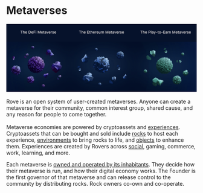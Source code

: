# Metaverses

![Rove is composed of user-created, organic, ever-evolving metaverses.](<../.gitbook/assets/Screen Shot 2022-01-14 at 2.29.31 PM.png>)

Rove is an open system of user-created metaverses. Anyone can create a metaverse for their community, common interest group, shared cause, and any reason for people to come together. \
\
Metaverse economies are powered by cryptoassets and [experiences](broken-reference). Cryptoassets that can be bought and sold include [rocks](rocks/) to host each experience, [environments](environments.md) to bring rocks to life, and [objects](objects.md) to enhance them. Experiences are created by Rovers across [social](../immersive-experiences/social-experiences.md), gaming, commerce, work, learning, and more.

Each metaverse is [owned and operated by its inhabitants](../user-owned/user-operated-governance.md). They decide how their metaverse is run, and how their digital economy works. The Founder is the first governor of that metaverse and can release control to the community by distributing rocks. Rock owners co-own and co-operate.&#x20;
